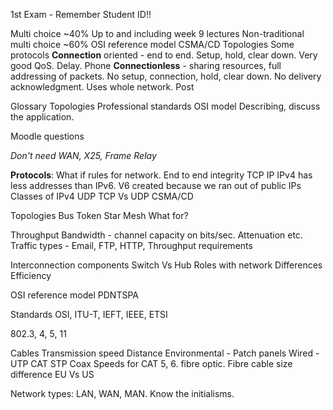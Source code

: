 1st Exam - Remember Student ID!!

Multi choice ~40%
     Up to and including week 9 lectures
Non-traditional multi choice ~60%
     OSI reference model 
     CSMA/CD
     Topologies
     Some protocols
         **Connection** oriented - end to end. Setup, hold, clear down. Very good QoS. Delay. Phone
         **Connectionless** - sharing resources, full addressing of packets. No setup, connection, hold, clear down. No delivery acknowledgment. Uses whole network. Post
         

Glossary
Topologies
Professional standards
OSI model
     Describing, discuss the application.

Moodle questions

*Don't need WAN, X25, Frame Relay*

**Protocols**:
    What if rules for network.
    End to end integrity
    TCP
    IP
         IPv4 has less addresses than IPv6. V6 created because we ran out of public IPs
         Classes of IPv4
    UDP
    TCP Vs UDP
    CSMA/CD

Topologies
     Bus
     Token
     Star
     Mesh
     What for?

Throughput
     Bandwidth - channel capacity on bits/sec.
     Attenuation etc.
     Traffic types - Email, FTP, HTTP,
          Throughput requirements

Interconnection components
     Switch Vs Hub
     Roles with network
     Differences
     Efficiency

OSI reference model
     PDNTSPA

Standards
     OSI, ITU-T, IEFT, IEEE, ETSI

802.3, 4, 5, 11

Cables
     Transmission speed
     Distance
     Environmental
     -
    Patch panels 
Wired - UTP CAT
STP
Coax
Speeds for CAT 5, 6. fibre optic.
Fibre cable size difference EU Vs US

Network types:
     LAN, WAN, MAN. Know the initialisms.
